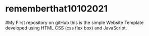 # rememberthat10102021
#My First repository on gitHub
this is the simple Website Template developed using HTML CSS (css flex box) and  JavaScript.
